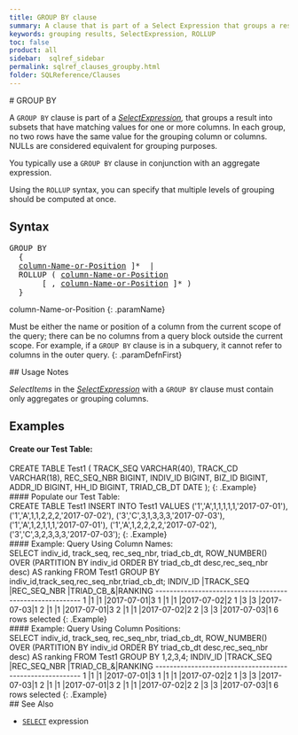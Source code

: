 ```yaml
---
title: GROUP BY clause
summary: A clause that is part of a Select Expression that groups a result into subsets that have matching values for one or more columns.
keywords: grouping results, SelectExpression, ROLLUP
toc: false
product: all
sidebar:  sqlref_sidebar
permalink: sqlref_clauses_groupby.html
folder: SQLReference/Clauses
---
```

<section>
<div class="TopicContent" data-swiftype-index="true" markdown="1">
# GROUP BY

A `GROUP BY` clause is part of a
*[SelectExpression](sqlref_expressions_select.html),* that groups a
result into subsets that have matching values for one or more columns.
In each group, no two rows have the same value for the grouping column
or columns. NULLs are considered equivalent for grouping purposes.

You typically use a `GROUP BY` clause in conjunction with an aggregate
expression.

Using the `ROLLUP` syntax, you can specify that multiple levels of
grouping should be computed at once.

## Syntax

<div class="fcnWrapperWide"><pre class="FcnSyntax">
GROUP BY
  {
  <a href="sqlref_identifiers_types.html#ColumnNameOrPosn">column-Name-or-Position</a> ]*  |
  ROLLUP ( <a href="sqlref_identifiers_types.html#ColumnNameOrPosn">column-Name-or-Position</a>
       [ , <a href="sqlref_identifiers_types.html#ColumnNameOrPosn">column-Name-or-Position</a> ]* )
  }</pre>

</div>
<div class="paramList" markdown="1">
column-Name-or-Position
{: .paramName}

Must be either the name or position of a column from the current scope
of the query; there can be no columns from a query block outside the
current scope. For example, if a `GROUP BY` clause is in a subquery, it
cannot refer to columns in the outer query.
{: .paramDefnFirst}

</div>
## Usage Notes

*SelectItems* in the
*[SelectExpression](sqlref_expressions_select.html)* with a `GROUP BY`
clause must contain only aggregates or grouping columns.

## Examples

#### Create our Test Table:

<div class="preWrapperWide" markdown="1">
    CREATE TABLE Test1
    (
        TRACK_SEQ VARCHAR(40),
        TRACK_CD VARCHAR(18),
        REC_SEQ_NBR BIGINT,
        INDIV_ID BIGINT,
        BIZ_ID BIGINT,
        ADDR_ID BIGINT,
        HH_ID BIGINT,
        TRIAD_CB_DT DATE
    );
{: .Example}

</div>
#### Populate our Test Table:

<div class="preWrapperWide" markdown="1">
    CREATE TABLE Test1
    INSERT INTO Test1 VALUES
        ('1','A',1,1,1,1,1,'2017-07-01'),
        ('1','A',1,1,2,2,2,'2017-07-02'),
        ('3','C',3,1,3,3,3,'2017-07-03'),
        ('1','A',1,2,1,1,1,'2017-07-01'),
        ('1','A',1,2,2,2,2,'2017-07-02'),
        ('3','C',3,2,3,3,3,'2017-07-03');
{: .Example}

</div>
#### Example: Query Using Column Names:

<div class="preWrapperWide" markdown="1">
    SELECT indiv_id, track_seq, rec_seq_nbr, triad_cb_dt, ROW_NUMBER()
    OVER (PARTITION BY indiv_id ORDER BY triad_cb_dt desc,rec_seq_nbr desc) AS ranking
    FROM Test1
    GROUP BY indiv_id,track_seq,rec_seq_nbr,triad_cb_dt;
    INDIV_ID |TRACK_SEQ |REC_SEQ_NBR |TRIAD_CB_&|RANKING
    ---------------------------------------------------------
    1        |1         |1           |2017-07-01|3
    1        |1         |1           |2017-07-02|2
    1        |3         |3           |2017-07-03|1
    2        |1         |1           |2017-07-01|3
    2        |1         |1           |2017-07-02|2
    2        |3         |3           |2017-07-03|1
    6 rows selected
{: .Example}

</div>
#### Example: Query Using Column Positions:

<div class="preWrapperWide" markdown="1">
    SELECT indiv_id, track_seq, rec_seq_nbr, triad_cb_dt, ROW_NUMBER()
    OVER (PARTITION BY indiv_id ORDER BY triad_cb_dt desc,rec_seq_nbr desc) AS ranking
    FROM Test1
    GROUP BY 1,2,3,4;
    INDIV_ID |TRACK_SEQ |REC_SEQ_NBR |TRIAD_CB_&|RANKING
    ---------------------------------------------------------
    1        |1         |1           |2017-07-01|3
    1        |1         |1           |2017-07-02|2
    1        |3         |3           |2017-07-03|1
    2        |1         |1           |2017-07-01|3
    2        |1         |1           |2017-07-02|2
    2        |3         |3           |2017-07-03|1
    6 rows selected
{: .Example}

</div>
## See Also

* [`SELECT`](sqlref_expressions_select.html) expression

</div>
</section>
